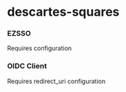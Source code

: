 # descartes-squares

### EZSSO
Requires configuration

### OIDC Client
Requires redirect_uri configuration
